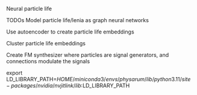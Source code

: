 Neural particle life

TODOs
Model particle life/lenia as graph neural networks

Use autoencoder to create particle life embeddings

Cluster particle life embeddings

Create FM synthesizer where particles are signal generators, and connections modulate the signals

export LD_LIBRARY_PATH=$HOME/miniconda3/envs/physarum/lib/python3.11/site-packages/nvidia/nvjitlink/lib:$LD_LIBRARY_PATH